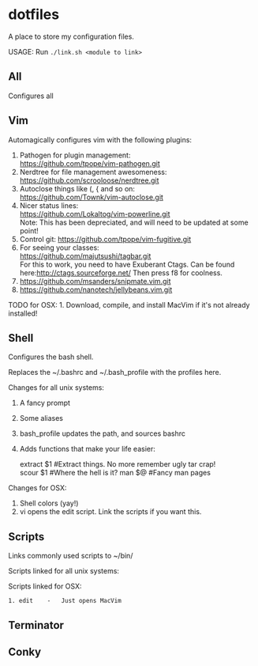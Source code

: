 dotfiles
========

A place to store my configuration files.

USAGE: Run `./link.sh <module to link>`

All
--------

Configures all 


Vim
--------

Automagically configures vim with the following plugins:

1. Pathogen for plugin management:  
    https://github.com/tpope/vim-pathogen.git  
2. Nerdtree for file management awesomeness:  
    https://github.com/scrooloose/nerdtree.git  
3. Autoclose things like (, { and so on:  
    https://github.com/Townk/vim-autoclose.git  
4. Nicer status lines:  
    https://github.com/Lokaltog/vim-powerline.git  
    Note: This has been depreciated, and will need to be updated at some point!  
5. Control git:
    https://github.com/tpope/vim-fugitive.git  
6. For seeing your classes:  
    https://github.com/majutsushi/tagbar.git  
    For this to work, you need to have Exuberant Ctags. Can be found here:http://ctags.sourceforge.net/
    Then press f8 for coolness. 
7. https://github.com/msanders/snipmate.vim.git
8. https://github.com/nanotech/jellybeans.vim.git

TODO for OSX:
    1. Download, compile, and install MacVim if it's not already installed!


Shell
--------

Configures the bash shell.

Replaces the ~/.bashrc and ~/.bash_profile with the profiles here.

Changes for all unix systems:

   1. A fancy prompt
   2. Some aliases
   3. bash_profile updates the path, and sources bashrc
   4. Adds functions that make your life easier:
   
         extract $1 #Extract things. No more remember ugly tar crap!  
         scour $1 #Where the hell is it? 
         man $@ #Fancy man pages

Changes for OSX:
   1. Shell colors (yay!)
   2. vi opens the edit script. Link the scripts if you want this.


Scripts
--------

Links commonly used scripts to ~/bin/

Scripts linked for all unix systems:

Scripts linked for OSX:

    1. edit    -   Just opens MacVim


Terminator
--------


Conky
--------
